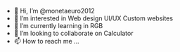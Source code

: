 - 👋 Hi, I’m @monetaeuro2012
- 👀 I’m interested in
Web design
UI/UX
Custom websites
- 🌱 I’m currently learning in RGB
- 💞️ I’m looking to collaborate on Calculator
- 📫 How to reach me ...

<!---
monetaeuro2012/monetaeuro2012 is a ✨ special ✨ repository because its `README.md` (this file) appears on your GitHub profile.
You can click the Preview link to take a look at your changes.
--->
